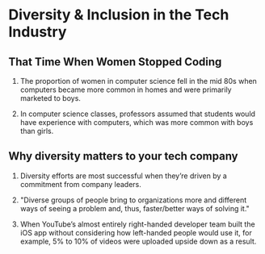 # Diversity & Inclusion in the Tech Industry

## That Time When Women Stopped Coding

1. The proportion of women in computer science fell in the mid 80s when computers became more common in homes and were primarily marketed to boys.

2. In computer science classes, professors assumed that students would have experience with computers, which was more common with boys than girls.

## Why diversity matters to your tech company

1. Diversity efforts are most successful when they’re driven by a commitment from company leaders.

2. "Diverse groups of people bring to organizations more and different ways of seeing a problem and, thus, faster/better ways of solving it."

3. When YouTube’s almost entirely right-handed developer team built the iOS app without considering how left-handed people would use it, for example, 5% to 10% of videos were uploaded upside down as a result.
